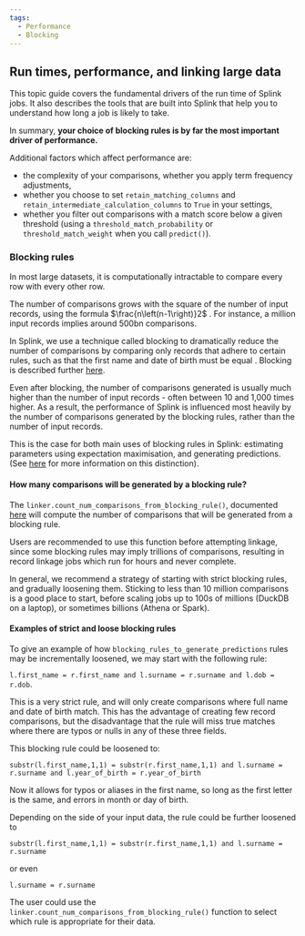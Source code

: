 ```yaml
---
tags:
  - Performance
  - Blocking
---
```


## Run times, performance, and linking large data

This topic guide covers the fundamental drivers of the run time of Splink jobs. It also describes the tools that are built into Splink that help you to understand how long a job is likely to take.

In summary, **your choice of blocking rules is by far the most important driver of performance.**

Additional factors which affect performance are:

- the complexity of your comparisons, whether you apply term frequency adjustments,
- whether you choose to set `retain_matching_columns` and `retain_intermediate_calculation_columns` to `True` in your settings,
- whether you filter out comparisons with a match score below a given threshold (using a `threshold_match_probability` or `threshold_match_weight` when you call `predict()`).

### Blocking rules

In most large datasets, it is computationally intractable to compare every row with every other row.

The number of comparisons grows with the square of the number of input records, using the formula $\frac{n\left(n-1\right)}2$ . For instance, a million input records implies around 500bn comparisons.

In Splink, we use a technique called blocking to dramatically reduce the number of comparisons by comparing only records that adhere to certain rules, such as that the first name and date of birth must be equal . Blocking is described further [here](https://toolkit.data.gov.au/Data_Linking_Information_Series_Sheet_4:_Probabilistic_linking.html).

Even after blocking, the number of comparisons generated is usually much higher than the number of input records - often between 10 and 1,000 times higher. As a result, the performance of Splink is influenced most heavily by the number of comparisons generated by the blocking rules, rather than the number of input records.

This is the case for both main uses of blocking rules in Splink: estimating parameters using expectation maximisation, and generating predictions. (See [here](https://moj-analytical-services.github.io/splink/topic_guides/blocking_rules.html) for more information on this distinction).

#### How many comparisons will be generated by a blocking rule?

The `linker.count_num_comparisons_from_blocking_rule()`, documented [here](https://moj-analytical-services.github.io/splink/linker.html#splink.linker.Linker.count_num_comparisons_from_blocking_rule) will compute the number of comparisons that will be generated from a blocking rule.

Users are recommended to use this function before attempting linkage, since some blocking rules may imply trillions of comparisons, resulting in record linkage jobs which run for hours and never complete.

In general, we recommend a strategy of starting with strict blocking rules, and gradually loosening them. Sticking to less than 10 million comparisons is a good place to start, before scaling jobs up to 100s of millions (DuckDB on a laptop), or sometimes billions (Athena or Spark).

#### Examples of strict and loose blocking rules

To give an example of how `blocking_rules_to_generate_predictions` rules may be incrementally loosened, we may start with the following rule:

`l.first_name = r.first_name and l.surname = r.surname and l.dob = r.dob`.

This is a very strict rule, and will only create comparisons where full name and date of birth match. This has the advantage of creating few record comparisons, but the disadvantage that the rule will miss true matches where there are typos or nulls in any of these three fields.

This blocking rule could be loosened to:

`substr(l.first_name,1,1) = substr(r.first_name,1,1) and l.surname = r.surname and l.year_of_birth = r.year_of_birth`

Now it allows for typos or aliases in the first name, so long as the first letter is the same, and errors in month or day of birth.

Depending on the side of your input data, the rule could be further loosened to

`substr(l.first_name,1,1) = substr(r.first_name,1,1) and l.surname = r.surname`

or even

`l.surname = r.surname`

The user could use the `linker.count_num_comparisons_from_blocking_rule()` function to select which rule is appropriate for their data.
